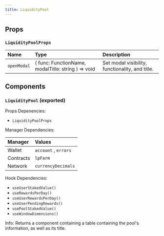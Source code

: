 ```yaml
---
title: LiquidityPool
---
```


## Props

### `LiquidityPoolProps`

| Name | Type | Description                                                          |
| :--- | :--- | :------------------------------------------------------------------- |
| `openModal` | ( func: FunctionName, modalTitle: string ) => void | Set modal visibility, functionality, and title.

## Components

### `LiquidityPool` (exported)

Props Depenencies:

- `LiquidityPoolProps`

Manager Dependencies:

| Manager | Values                                                          |
| :--- | :------------------------------------------------------------------- |
| Wallet | `account` , `errors`
| Contracts | `lpFarm`
| Network | `currencyDecimals`

Hook Dependencies:
- `useUserStakedValue()`
- `useRewardsPerDay()`
- `useUserRewardsPerDay()`
- `useUserPendingRewards()`
- `usePoolStakedValue()`
- `useWindowDimensions()`

Info: Returns a component containing a table containing the pool's information, as well as its title.
